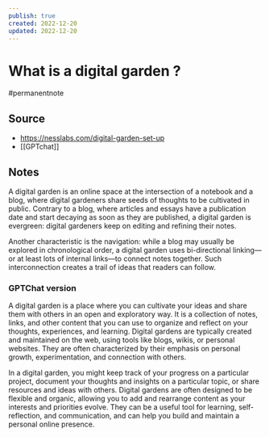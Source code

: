 ```yaml
---
publish: true
created: 2022-12-20
updated: 2022-12-20
---
```


# What is a digital garden ?

#permanentnote

## Source
- https://nesslabs.com/digital-garden-set-up
- [[GPTchat]]

## Notes

A digital garden is an online space at the intersection of a notebook and a blog, where digital gardeners share seeds of thoughts to be cultivated in public. Contrary to a blog, where articles and essays have a publication date and start decaying as soon as they are published, a digital garden is evergreen: digital gardeners keep on editing and refining their notes.

Another characteristic is the navigation: while a blog may usually be explored in chronological order, a digital garden uses bi-directional linking—or at least lots of internal links—to connect notes together. Such interconnection creates a trail of ideas that readers can follow.

### GPTChat version

A digital garden is a place where you can cultivate your ideas and share them with others in an open and exploratory way. It is a collection of notes, links, and other content that you can use to organize and reflect on your thoughts, experiences, and learning. Digital gardens are typically created and maintained on the web, using tools like blogs, wikis, or personal websites. They are often characterized by their emphasis on personal growth, experimentation, and connection with others.

In a digital garden, you might keep track of your progress on a particular project, document your thoughts and insights on a particular topic, or share resources and ideas with others. Digital gardens are often designed to be flexible and organic, allowing you to add and rearrange content as your interests and priorities evolve. They can be a useful tool for learning, self-reflection, and communication, and can help you build and maintain a personal online presence.